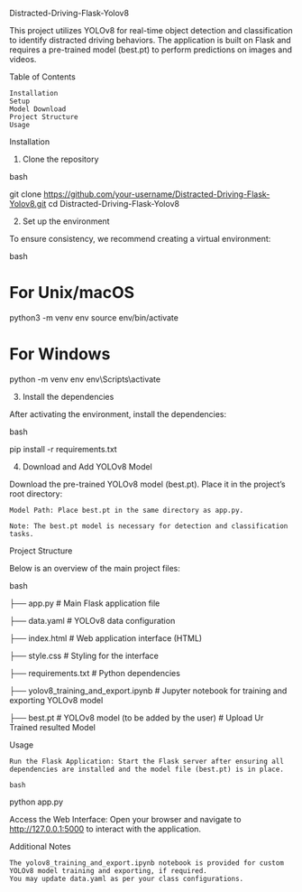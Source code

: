 Distracted-Driving-Flask-Yolov8


This project utilizes YOLOv8 for real-time object detection and classification to identify distracted driving behaviors. The application is built on Flask and requires a pre-trained model (best.pt) to perform predictions on images and videos.

Table of Contents

    Installation
    Setup
    Model Download
    Project Structure
    Usage

    
Installation

1. Clone the repository

bash

git clone https://github.com/your-username/Distracted-Driving-Flask-Yolov8.git
cd Distracted-Driving-Flask-Yolov8

2. Set up the environment

To ensure consistency, we recommend creating a virtual environment:

bash

# For Unix/macOS
python3 -m venv env
source env/bin/activate

# For Windows
python -m venv env
env\Scripts\activate

3. Install the dependencies

After activating the environment, install the dependencies:

bash

pip install -r requirements.txt

4. Download and Add YOLOv8 Model

Download the pre-trained YOLOv8 model (best.pt). Place it in the project’s root directory:

    Model Path: Place best.pt in the same directory as app.py.

    Note: The best.pt model is necessary for detection and classification tasks.

Project Structure

Below is an overview of the main project files:

bash

├── app.py                    # Main Flask application file

├── data.yaml                 # YOLOv8 data configuration

├── index.html                # Web application interface (HTML)

├── style.css                 # Styling for the interface

├── requirements.txt          # Python dependencies

├── yolov8_training_and_export.ipynb   # Jupyter notebook for training and exporting YOLOv8 model

├── best.pt                   # YOLOv8 model (to be added by the user) # Upload Ur Trained resulted Model

Usage

    Run the Flask Application: Start the Flask server after ensuring all dependencies are installed and the model file (best.pt) is in place.

    bash

python app.py 

Access the Web Interface: Open your browser and navigate to http://127.0.0.1:5000 to interact with the application.

Additional Notes

    The yolov8_training_and_export.ipynb notebook is provided for custom YOLOv8 model training and exporting, if required.
    You may update data.yaml as per your class configurations.
